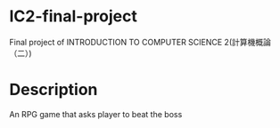 # IC2-final-project
Final project of  INTRODUCTION TO COMPUTER SCIENCE 2(計算機概論（二）)
# Description
An RPG game that asks player to beat the boss
